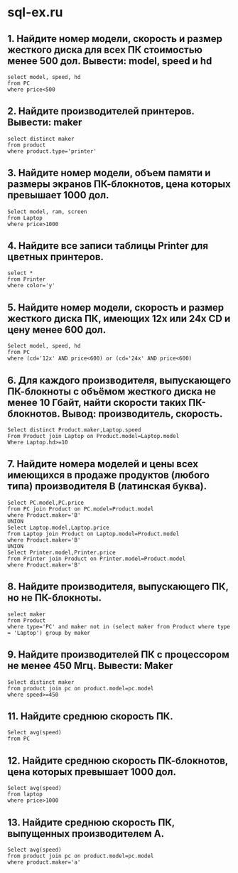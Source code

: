 # **sql-ex.ru**

## 1. Найдите номер модели, скорость и размер жесткого диска для всех ПК стоимостью менее 500 дол. Вывести: model, speed и hd
```
select model, speed, hd
from PC
where price<500
```


## 2. Найдите производителей принтеров. Вывести: maker
```
select distinct maker
from product
where product.type='printer'
```


## 3. Найдите номер модели, объем памяти и размеры экранов ПК-блокнотов, цена которых превышает 1000 дол.
```
Select model, ram, screen
from Laptop
where price>1000
```


## 4. Найдите все записи таблицы Printer для цветных принтеров.
```
select *
from Printer
where color='y'
```


## 5. Найдите номер модели, скорость и размер жесткого диска ПК, имеющих 12x или 24x CD и цену менее 600 дол.
```
Select model, speed, hd
from PC
where (cd='12x' AND price<600) or (cd='24x' AND price<600)
```


## 6. Для каждого производителя, выпускающего ПК-блокноты c объёмом жесткого диска не менее 10 Гбайт, найти скорости таких ПК-блокнотов. Вывод: производитель, скорость.
```
Select distinct Product.maker,Laptop.speed
From Product join Laptop on Product.model=Laptop.model
Where Laptop.hd>=10
```


## 7. Найдите номера моделей и цены всех имеющихся в продаже продуктов (любого типа) производителя B (латинская буква).
```
Select PC.model,PC.price
from PC join Product on PC.model=Product.model
where Product.maker='B'
UNION
Select Laptop.model,Laptop.price
from Laptop join Product on Laptop.model=Product.model
where Product.maker='B'
UNION
Select Printer.model,Printer.price
from Printer join Product on Printer.model=Product.model
where Product.maker='B'
```


## 8. Найдите производителя, выпускающего ПК, но не ПК-блокноты.
```
select maker 
from Product 
where type='PC' and maker not in (select maker from Product where type = 'Laptop') group by maker

```


## 9. Найдите производителей ПК с процессором не менее 450 Мгц. Вывести: Maker
```
Select distinct maker
from product join pc on product.model=pc.model
where speed>=450
```


## 11. Найдите среднюю скорость ПК.
```
Select avg(speed)
from PC
```


## 12. Найдите среднюю скорость ПК-блокнотов, цена которых превышает 1000 дол.
```
Select avg(speed)
from laptop
where price>1000
```


## 13. Найдите среднюю скорость ПК, выпущенных производителем A.
```
Select avg(speed)
from product join pc on product.model=pc.model
where product.maker='a'
```


## 
